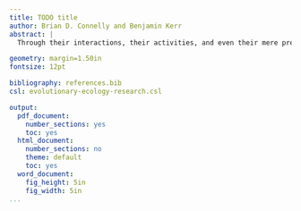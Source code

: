 ```yaml
---
title: TODO title
author: Brian D. Connelly and Benjamin Kerr
abstract: |
  Through their interactions, their activities, and even their mere presence, organisms change the environment for themselves and others. This "niche construction" process becomes particularly interesting when it creates evolutionary feedback, whereby selective pressures are altered in response to environmental change. Here we consider how niche construction influences the evolution of cooperation, which has been a long-standing challenge to evolutionary theory. We simulate populations of individuals that cooperatively produce a public good that permits increased growth in a stressful environment and investigate how local- and global-scale niche construction affects the ability of these populations to resist invasion by non-producing cheats. We find that niche construction profoundly impacts the evolution of cooperation by creating new opportunities for adaptation. Cooperators are able to escape subversion by cheats as long as niche construction clears these paths of adaptation. This work provides a crucial step towards understanding how evolution occurs in complex environments like those found in nature.

geometry: margin=1.50in 
fontsize: 12pt

bibliography: references.bib
csl: evolutionary-ecology-research.csl

output:
  pdf_document:
    number_sections: yes
    toc: yes
  html_document:
    number_sections: no
    theme: default
    toc: yes
  word_document:
    fig_height: 5in
    fig_width: 5in
...
```

